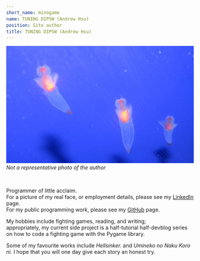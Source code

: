 ```yaml
---
short_name: minogame
name: TUNING DIPSW (Andrew Hsu)
position: Site author
title: TUNING DIPSW (Andrew Hsu)
---
```


![Sea angels](/assets/images/Sea_angels_.jpg)  
*Not a representative photo of the author*

<br>

Programmer of little acclaim.  
For a picture of my real face, or employment details, please see my [LinkedIn](https://www.linkedin.com/in/andrewjchsu) page.  
For my public programming work, please see my [GitHub](https://github.com/tuningdipsw) page.

My hobbies include fighting games, reading, and writing;  
appropriately, my current side project is a half-tutorial half-devblog series
on how to code a fighting game with the Pygame library.

Some of my favourite works include *Hellsinker.* and *Umineko no Naku Koro ni.*
I hope that you will one day give each story an honest try.
